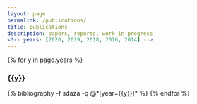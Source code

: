 ```yaml
---
layout: page
permalink: /publications/
title: publications
description: papers, reports, work in progress
<!-- years: [2020, 2019, 2018, 2016, 2014] -->
---
```


{% for y in page.years %}
  <h3 class="year">{{y}}</h3>
  {% bibliography -f sdaza -q @*[year={{y}}]* %}
{% endfor %}
